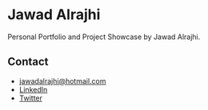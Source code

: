 # Jawad Alrajhi

Personal Portfolio and Project Showcase by Jawad Alrajhi.

## Contact

-  jawadalrajhi@hotmail.com  
-  [LinkedIn](https://linkedin.com/in/yourprofile)  
-  [Twitter](https://x.com/Jawadalrajhi)
